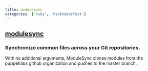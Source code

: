 ```yaml
---
title: modulesync
categories: ['ruby', 'hacktoberfest']
---
```

## [modulesync](https://github.com/voxpupuli/modulesync)

### Synchronize common files across your Git repositories.


With no additional arguments, ModuleSync clones modules from the puppetlabs
github organization and pushes to the master branch.
